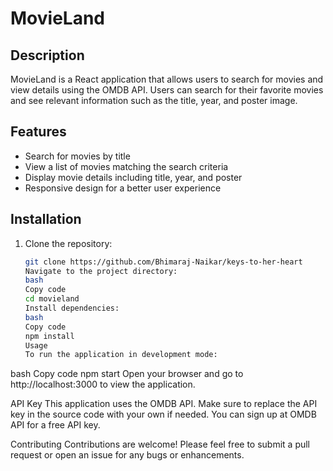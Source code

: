 # MovieLand

## Description

MovieLand is a React application that allows users to search for movies and view details using the OMDB API. Users can search for their favorite movies and see relevant information such as the title, year, and poster image.

## Features

- Search for movies by title
- View a list of movies matching the search criteria
- Display movie details including title, year, and poster
- Responsive design for a better user experience

## Installation

1. Clone the repository:
   ```bash
   git clone https://github.com/Bhimaraj-Naikar/keys-to-her-heart
   Navigate to the project directory:
   bash
   Copy code
   cd movieland
   Install dependencies:
   bash
   Copy code
   npm install
   Usage
   To run the application in development mode:
   ```

bash
Copy code
npm start
Open your browser and go to http://localhost:3000 to view the application.

API Key
This application uses the OMDB API. Make sure to replace the API key in the source code with your own if needed. You can sign up at OMDB API for a free API key.

Contributing
Contributions are welcome! Please feel free to submit a pull request or open an issue for any bugs or enhancements.
